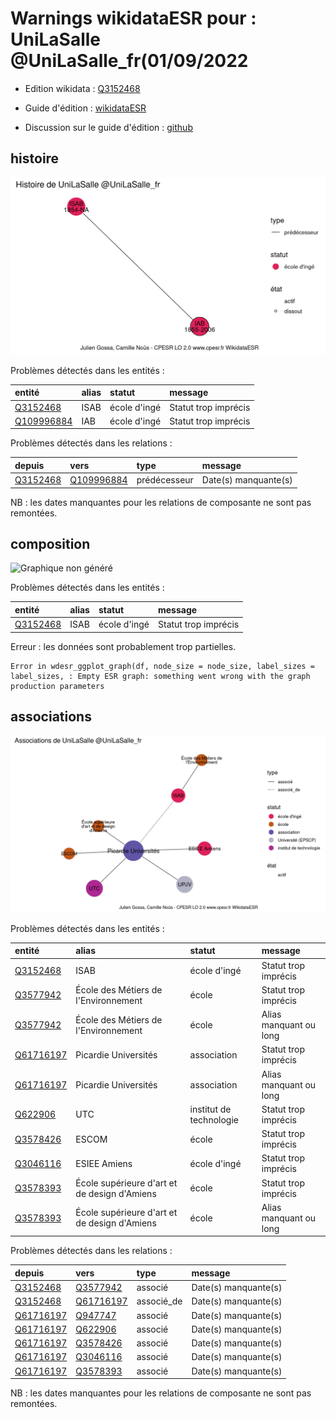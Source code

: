 Warnings wikidataESR pour : UniLaSalle @UniLaSalle_fr(01/09/2022
================

- Edition wikidata : [Q3152468](https://www.wikidata.org/wiki/Q3152468)
- Guide d'édition : [wikidataESR](https://github.com/cpesr/wikidataESR/)

- Discussion sur le guide d'édition : [github](https://github.com/cpesr/wikidataESR/issues)



## histoire 

![Graphique non généré](Q3152468-histoire.png) 

Problèmes détectés dans les entités :

|entité                                                 |alias |statut       |message              |
|:------------------------------------------------------|:-----|:------------|:--------------------|
|[Q3152468](https://www.wikidata.org/wiki/Q3152468)     |ISAB  |école d'ingé |Statut trop imprécis |
|[Q109996884](https://www.wikidata.org/wiki/Q109996884) |IAB   |école d'ingé |Statut trop imprécis |

Problèmes détectés dans les relations :

|depuis                                             |vers                                                   |type         |message              |
|:--------------------------------------------------|:------------------------------------------------------|:------------|:--------------------|
|[Q3152468](https://www.wikidata.org/wiki/Q3152468) |[Q109996884](https://www.wikidata.org/wiki/Q109996884) |prédécesseur |Date(s) manquante(s) |

NB : les dates manquantes pour les relations de composante ne sont pas remontées. 



## composition 

![Graphique non généré](Q3152468-composition.png) 

Problèmes détectés dans les entités :

|entité                                             |alias |statut       |message              |
|:--------------------------------------------------|:-----|:------------|:--------------------|
|[Q3152468](https://www.wikidata.org/wiki/Q3152468) |ISAB  |école d'ingé |Statut trop imprécis |

 


Erreur : les données sont probablement trop partielles.
```
Error in wdesr_ggplot_graph(df, node_size = node_size, label_sizes = label_sizes, : Empty ESR graph: something went wrong with the graph production parameters

``` 



## associations 

![Graphique non généré](Q3152468-associations.png) 

Problèmes détectés dans les entités :

|entité                                               |alias                                        |statut                  |message                |
|:----------------------------------------------------|:--------------------------------------------|:-----------------------|:----------------------|
|[Q3152468](https://www.wikidata.org/wiki/Q3152468)   |ISAB                                         |école d'ingé            |Statut trop imprécis   |
|[Q3577942](https://www.wikidata.org/wiki/Q3577942)   |École des Métiers de l'Environnement         |école                   |Statut trop imprécis   |
|[Q3577942](https://www.wikidata.org/wiki/Q3577942)   |École des Métiers de l'Environnement         |école                   |Alias manquant ou long |
|[Q61716197](https://www.wikidata.org/wiki/Q61716197) |Picardie Universités                         |association             |Statut trop imprécis   |
|[Q61716197](https://www.wikidata.org/wiki/Q61716197) |Picardie Universités                         |association             |Alias manquant ou long |
|[Q622906](https://www.wikidata.org/wiki/Q622906)     |UTC                                          |institut de technologie |Statut trop imprécis   |
|[Q3578426](https://www.wikidata.org/wiki/Q3578426)   |ESCOM                                        |école                   |Statut trop imprécis   |
|[Q3046116](https://www.wikidata.org/wiki/Q3046116)   |ESIEE Amiens                                 |école d'ingé            |Statut trop imprécis   |
|[Q3578393](https://www.wikidata.org/wiki/Q3578393)   |École supérieure d'art et de design d'Amiens |école                   |Statut trop imprécis   |
|[Q3578393](https://www.wikidata.org/wiki/Q3578393)   |École supérieure d'art et de design d'Amiens |école                   |Alias manquant ou long |

Problèmes détectés dans les relations :

|depuis                                               |vers                                                 |type       |message              |
|:----------------------------------------------------|:----------------------------------------------------|:----------|:--------------------|
|[Q3152468](https://www.wikidata.org/wiki/Q3152468)   |[Q3577942](https://www.wikidata.org/wiki/Q3577942)   |associé    |Date(s) manquante(s) |
|[Q3152468](https://www.wikidata.org/wiki/Q3152468)   |[Q61716197](https://www.wikidata.org/wiki/Q61716197) |associé_de |Date(s) manquante(s) |
|[Q61716197](https://www.wikidata.org/wiki/Q61716197) |[Q947747](https://www.wikidata.org/wiki/Q947747)     |associé    |Date(s) manquante(s) |
|[Q61716197](https://www.wikidata.org/wiki/Q61716197) |[Q622906](https://www.wikidata.org/wiki/Q622906)     |associé    |Date(s) manquante(s) |
|[Q61716197](https://www.wikidata.org/wiki/Q61716197) |[Q3578426](https://www.wikidata.org/wiki/Q3578426)   |associé    |Date(s) manquante(s) |
|[Q61716197](https://www.wikidata.org/wiki/Q61716197) |[Q3046116](https://www.wikidata.org/wiki/Q3046116)   |associé    |Date(s) manquante(s) |
|[Q61716197](https://www.wikidata.org/wiki/Q61716197) |[Q3578393](https://www.wikidata.org/wiki/Q3578393)   |associé    |Date(s) manquante(s) |

NB : les dates manquantes pour les relations de composante ne sont pas remontées. 

